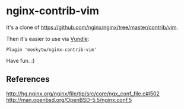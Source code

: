# nginx-contrib-vim

It's a clone of https://github.com/nginx/nginx/tree/master/contrib/vim.

Then it's easier to use via [Vundle](https://github.com/VundleVim/Vundle.vim):

    Plugin 'moskytw/nginx-contrib-vim'
    
Have fun. :)

References
----------

<http://hg.nginx.org/nginx/file/tip/src/core/ngx_conf_file.c#l502>  
<http://man.openbsd.org/OpenBSD-5.5/nginx.conf.5>

